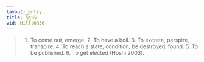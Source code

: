 ```yaml
---
layout: entry
title: དོན་√2
vid: Hill:0836
---
```

> 1. To come out, emerge. 2. To have a boil. 3. To excrete, perspire, transpire. 4. To reach a state, condition, be destroyed, found. 5. To be published. 6. To get elected (Hoshi 2003).
